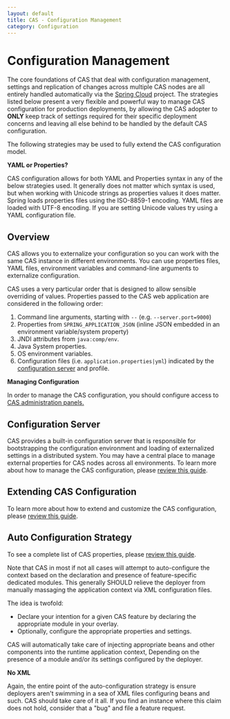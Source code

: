 ```yaml
---
layout: default
title: CAS - Configuration Management
category: Configuration
---
```


# Configuration Management

The core foundations of CAS that deal with configuration management, settings and replication of changes
across multiple CAS nodes are all entirely handled automatically via the
[Spring Cloud](https://github.com/spring-cloud/spring-cloud-config) project. The strategies listed below
present a very flexible and powerful way to manage CAS configuration for production deployments, by
allowing the CAS adopter to **ONLY** keep track of settings required for their specific deployment concerns
and leaving all else behind to be handled by the default CAS configuration.

The following strategies may be used to fully extend the CAS configuration model.

<div class="alert alert-info"><strong>YAML or Properties?</strong><p>CAS configuration allows for both
YAML and Properties syntax in any of the below strategies used. It generally does not matter which syntax 
is used, but when working with Unicode strings as properties values it does matter. Spring loads properties
files using the ISO-8859-1 encoding. YAML files are loaded with UTF-8 encoding. If you are setting Unicode
values try using a YAML configuration file.</p></div>

## Overview

CAS allows you to externalize your configuration so you can work with the same CAS instance in
different environments. You can use properties files, YAML files, environment variables and
command-line arguments to externalize configuration.

CAS uses a very particular order that is designed to allow sensible overriding of values. Properties passed to the CAS web application 
are considered in the following order:

1. Command line arguments, starting with `--` (e.g. `--server.port=9000`)
2. Properties from `SPRING_APPLICATION_JSON` (inline JSON embedded in an environment variable/system property)
3. JNDI attributes from `java:comp/env`.
4. Java System properties.
5. OS environment variables.
6. Configuration files (i.e. `application.properties|yml`) indicated by the [configuration server](#configuration-server) and profile.

<div class="alert alert-info"><strong>Managing Configuration</strong><p>In order to manage
the CAS configuration, you should configure access
to <a href="Monitoring-Statistics.html">CAS administration panels.</a></p></div>

## Configuration Server

CAS provides a built-in configuration server that is responsible for bootstrapping the configuration
environment and loading of externalized settings in a distributed system. You may have a central
place to manage external properties for CAS nodes across all environments. To learn more about how to manage the CAS configuration, please [review this guide](Configuration-Server-Management.html).

## Extending CAS Configuration

To learn more about how to extend and customize the CAS configuration, please [review this guide](../configuration/Configuration-Management-Extensions.html).

## Auto Configuration Strategy

To see a complete list of CAS properties, please [review this guide](../configuration/Configuration-Properties.html#configuration-storage).

Note that CAS in most if not all cases will attempt to auto-configure the context based on the declaration
and presence of feature-specific dedicated modules. This generally SHOULD relieve the deployer
from manually massaging the application context via XML configuration files.

The idea is twofold:

- Declare your intention for a given CAS feature by declaring the appropriate module in your overlay.
- Optionally, configure the appropriate properties and settings.

CAS will automatically take care of injecting appropriate beans and other components into the runtime application context,
Depending on the presence of a module and/or its settings configured by the deployer.

<div class="alert alert-info"><strong>No XML</strong><p>Again, the entire point of
the auto-configuration strategy is ensure deployers aren't swimming in a sea of XML files
configuring beans and such. CAS should take care of it all. If you find an instance where
this claim does not hold, consider that a "bug" and file a feature request.</p></div>


